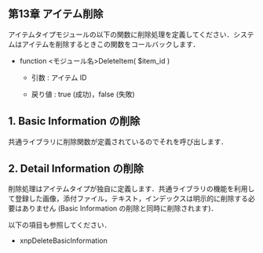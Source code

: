  <body>

 <div id="page">

 <div xmlns="http://www.w3.org/1999/xhtml" class="chapter" lang="ja" id="delete" xml:lang="ja">

 <div xmlns="" class="titlepage">

 <div>

 <div>

 <h2 xmlns="http://www.w3.org/1999/xhtml" class="title"><a id="delete"></a>第13章 アイテム削除</h2>

 </div>

 </div>

 </div>

 <p>アイテムタイプモジュールの以下の関数に削除処理を定義してください．システムはアイテムを削除するときこの関数をコールバックします．</p>

 <div class="itemizedlist">

 <ul type="disc">

 <li>

 <p>function &lt;モジュール名&gt;DeleteItem( $item_id )</p>

 <div class="itemizedlist">

 <ul type="circle">

 <li>

 <p>引数 : アイテム ID</p>

 </li>

 <li>

 <p>戻り値 : true (成功)，false (失敗)</p>

 </li>

 </ul>

 </div>

 </li>

 </ul>

 </div>

 <div class="section" lang="ja" xml:lang="ja">

 <div xmlns="" class="titlepage">

 <div>

 <div>

 <h2 xmlns="http://www.w3.org/1999/xhtml" class="title" style="clear: both"><a id="delete.basic"></a>1. Basic Information の削除</h2>

 </div>

 </div>

 </div>

 <p>共通ライブラリに削除関数が定義されているのでそれを呼び出します．</p>

 </div>

 <div class="section" lang="ja" xml:lang="ja">

 <div xmlns="" class="titlepage">

 <div>

 <div>

 <h2 xmlns="http://www.w3.org/1999/xhtml" class="title" style="clear: both"><a id="delete.detail"></a>2. Detail Information の削除</h2>

 </div>

 </div>

 </div>

 <p>削除処理はアイテムタイプが独自に定義します．共通ライブラリの機能を利用して登録した画像，添付ファイル，テキスト，インデックスは明示的に削除する必要はありません (Basic Information の削除と同時に削除されます)． </p>

 <p>以下の項目も参照してください．</p>

 <div class="itemizedlist">

 <ul type="disc">

 <li>
 <p>xnpDeleteBasicInformation</p>

 </li>

 </ul>

 </div>

 </div>

 </div>

 <div xmlns="http://www.w3.org/1999/xhtml" class="navfooter">



 </div>

 </div>

 </body>
